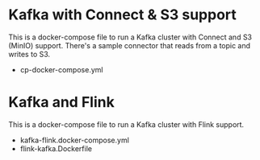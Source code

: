 # Kafka with Connect & S3 support

This is a docker-compose file to run a Kafka cluster with Connect and S3 (MinIO) support. There's a sample connector that reads from a topic and writes to S3.

- cp-docker-compose.yml


# Kafka and Flink

This is a docker-compose file to run a Kafka cluster with Flink support.

- kafka-flink.docker-compose.yml
- flink-kafka.Dockerfile

